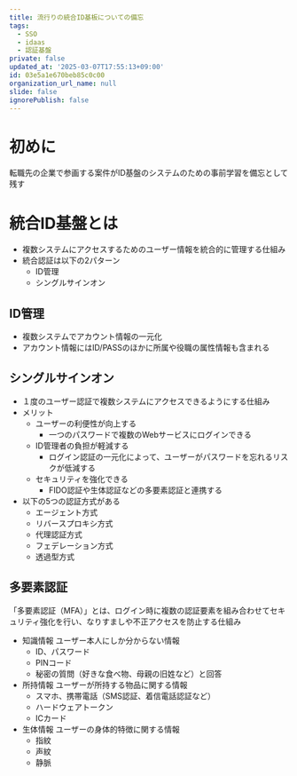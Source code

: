 ```yaml
---
title: 流行りの統合ID基板についての備忘
tags:
  - SSO
  - idaas
  - 認証基盤
private: false
updated_at: '2025-03-07T17:55:13+09:00'
id: 03e5a1e670beb85c0c00
organization_url_name: null
slide: false
ignorePublish: false
---
```

# 初めに
転職先の企業で参画する案件がID基盤のシステムのための事前学習を備忘として残す

# 統合ID基盤とは

- 複数システムにアクセスするためのユーザー情報を統合的に管理する仕組み
- 統合認証は以下の2パターン
  - ID管理
  - シングルサインオン

## ID管理

- 複数システムでアカウント情報の一元化
- アカウント情報にはID/PASSのほかに所属や役職の属性情報も含まれる

## シングルサインオン

- １度のユーザー認証で複数システムにアクセスできるようにする仕組み
- メリット
  - ユーザーの利便性が向上する
    - 一つのパスワードで複数のWebサービスにログインできる
  - ID管理者の負担が軽減する
    - ログイン認証の一元化によって、ユーザーがパスワードを忘れるリスクが低減する
  - セキュリティを強化できる
    - FIDO認証や生体認証などの多要素認証と連携する
- 以下の5つの認証方式がある
  - エージェント方式
  - リバースプロキシ方式
  - 代理認証方式
  - フェデレーション方式
  - 透過型方式

## 多要素認証
「多要素認証（MFA）」とは、ログイン時に複数の認証要素を組み合わせてセキュリティ強化を行い、なりすましや不正アクセスを防止する仕組み

- 知識情報	ユーザー本人にしか分からない情報	
  - ID、パスワード
  - PINコード
  - 秘密の質問（好きな食べ物、母親の旧姓など）と回答
- 所持情報	ユーザーが所持する物品に関する情報	
  - スマホ、携帯電話（SMS認証、着信電話認証など）
  - ハードウェアトークン
  - ICカード
- 生体情報	ユーザーの身体的特徴に関する情報	
  - 指紋
  - 声紋
  - 静脈
